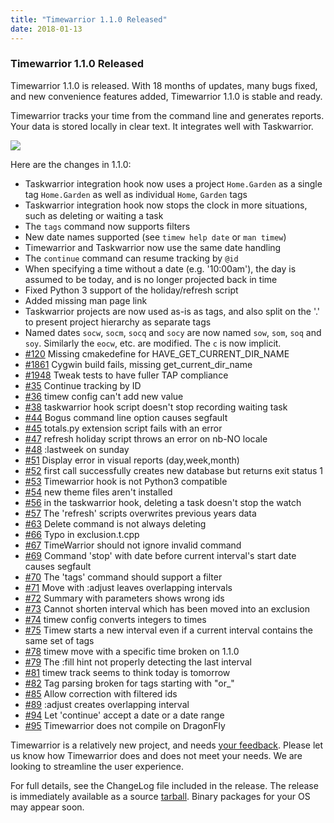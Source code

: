 ```yaml
---
title: "Timewarrior 1.1.0 Released"
date: 2018-01-13
---
```


### Timewarrior 1.1.0 Released 

Timewarrior 1.1.0 is released.
With 18 months of updates, many bugs fixed, and new convenience features added, Timewarrior 1.1.0 is stable and ready.

Timewarrior tracks your time from the command line and generates reports.
Your data is stored locally in clear text.
It integrates well with Taskwarrior.

![](/images/ti.png)

Here are the changes in 1.1.0:

- Taskwarrior integration hook now uses a project `Home.Garden` as a single tag `Home.Garden` as well as individual `Home`, `Garden` tags
- Taskwarrior integration hook now stops the clock in more situations, such as deleting or waiting a task
- The `tags` command now supports filters
- New date names supported (see `timew help date` or `man timew`)
- Timewarrior and Taskwarrior now use the same date handling
- The `continue` command can resume tracking by `@id`
- When specifying a time without a date (e.g. \'10:00am\'), the day is assumed to be today, and is no longer projected back in time
- Fixed Python 3 support of the holiday/refresh script
- Added missing man page link
- Taskwarrior projects are now used as-is as tags, and also split on the \'.\' to present project hierarchy as separate tags
- Named dates `socw`, `socm`, `socq` and `socy` are now named `sow`, `som`, `soq` and `soy`.
  Similarly the `eocw`, etc. are modified.
  The `c` is now implicit.
- [#120](https://github.com/GothenburgBitFactory/taskserver/issues/120) Missing cmakedefine for HAVE\_GET\_CURRENT\_DIR\_NAME
- [#1861](https://github.com/GothenburgBitFactory/taskwarrior/issues/1861) Cygwin build fails, missing get\_current\_dir\_name
- [#1948](https://github.com/GothenburgBitFactory/taskwarrior/issues/1948) Tweak tests to have fuller TAP compliance
- [#35](https://github.com/GothenburgBitFactory/timewarrior/issues/35) Continue tracking by ID
- [#36](https://github.com/GothenburgBitFactory/timewarrior/issues/36) timew config can\'t add new value
- [#38](https://github.com/GothenburgBitFactory/timewarrior/issues/38) taskwarrior hook script doesn\'t stop recording waiting task
- [#44](https://github.com/GothenburgBitFactory/timewarrior/issues/44) Bogus command line option causes segfault
- [#45](https://github.com/GothenburgBitFactory/timewarrior/issues/45) totals.py extension script fails with an error
- [#47](https://github.com/GothenburgBitFactory/timewarrior/issues/47) refresh holiday script throws an error on nb-NO locale
- [#48](https://github.com/GothenburgBitFactory/timewarrior/issues/48) :lastweek on sunday
- [#51](https://github.com/GothenburgBitFactory/timewarrior/issues/51) Display error in visual reports (day,week,month)
- [#52](https://github.com/GothenburgBitFactory/timewarrior/issues/52) first call successfully creates new database but returns exit status 1
- [#53](https://github.com/GothenburgBitFactory/timewarrior/issues/53) Timewarrior hook is not Python3 compatible
- [#54](https://github.com/GothenburgBitFactory/timewarrior/issues/54) new theme files aren\'t installed
- [#56](https://github.com/GothenburgBitFactory/timewarrior/issues/56) in the taskwarrior hook, deleting a task doesn\'t stop the watch
- [#57](https://github.com/GothenburgBitFactory/timewarrior/issues/57) The \'refresh\' scripts overwrites previous years data
- [#63](https://github.com/GothenburgBitFactory/timewarrior/issues/63) Delete command is not always deleting
- [#66](https://github.com/GothenburgBitFactory/timewarrior/issues/66) Typo in exclusion.t.cpp
- [#67](https://github.com/GothenburgBitFactory/timewarrior/issues/67) TimeWarrior should not ignore invalid command
- [#69](https://github.com/GothenburgBitFactory/timewarrior/issues/69) Command \'stop\' with date before current interval\'s start date causes segfault
- [#70](https://github.com/GothenburgBitFactory/timewarrior/issues/70) The \'tags\' command should support a filter
- [#71](https://github.com/GothenburgBitFactory/timewarrior/issues/71) Move with :adjust leaves overlapping intervals
- [#72](https://github.com/GothenburgBitFactory/timewarrior/issues/72) Summary with parameters shows wrong ids
- [#73](https://github.com/GothenburgBitFactory/timewarrior/issues/73) Cannot shorten interval which has been moved into an exclusion
- [#74](https://github.com/GothenburgBitFactory/timewarrior/issues/74) timew config converts integers to times
- [#75](https://github.com/GothenburgBitFactory/timewarrior/issues/75) Timew starts a new interval even if a current interval contains the same set of tags
- [#78](https://github.com/GothenburgBitFactory/timewarrior/issues/78) timew move with a specific time broken on 1.1.0
- [#79](https://github.com/GothenburgBitFactory/timewarrior/issues/79) The :fill hint not properly detecting the last interval
- [#81](https://github.com/GothenburgBitFactory/timewarrior/issues/81) timew track seems to think today is tomorrow
- [#82](https://github.com/GothenburgBitFactory/timewarrior/issues/82) Tag parsing broken for tags starting with \"or\_\"
- [#85](https://github.com/GothenburgBitFactory/timewarrior/issues/85) Allow correction with filtered ids
- [#89](https://github.com/GothenburgBitFactory/timewarrior/issues/89) :adjust creates overlapping interval
- [#94](https://github.com/GothenburgBitFactory/timewarrior/issues/94) Let \'continue\' accept a date or a date range
- [#95](https://github.com/GothenburgBitFactory/timewarrior/issues/95) Timewarrior does not compile on DragonFly

Timewarrior is a relatively new project, and needs [your feedback](mailto:support@timewarrior.net). Please let us know how Timewarrior does and does not meet your needs.
We are looking to streamline the user experience.

For full details, see the ChangeLog file included in the release.
The release is immediately available as a source [tarball](https://github.com/GothenburgBitFactory/timewarrior/releases/download/v1.1.0/timew-1.1.0.tar.gz).
Binary packages for your OS may appear soon.

